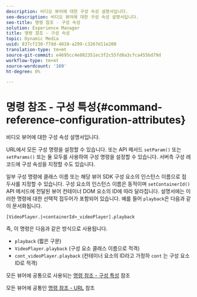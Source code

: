 ```yaml
---
description: 비디오 뷰어에 대한 구성 속성 설명서입니다.
seo-description: 비디오 뷰어에 대한 구성 속성 설명서입니다.
seo-title: 명령 참조 - 구성 속성
solution: Experience Manager
title: 명령 참조 - 구성 속성
topic: Dynamic Media
uuid: 837cf230-f7dd-4010-a299-c3267d11e200
translation-type: tm+mt
source-git-commit: e4695cc4e882351ec3f2c55fd8a3cfca455bd79d
workflow-type: tm+mt
source-wordcount: '169'
ht-degree: 0%

---
```



# 명령 참조 - 구성 특성{#command-reference-configuration-attributes}

비디오 뷰어에 대한 구성 속성 설명서입니다.

URL에서 모든 구성 명령을 설정할 수 있습니다. 또는 API 메서드 `setParam()` 또는 `setParams()` 또는 둘 모두를 사용하여 구성 명령을 설정할 수 있습니다. 서버측 구성 레코드에 구성 속성을 지정할 수도 있습니다.

일부 구성 명령에 클래스 이름 또는 해당 뷰어 SDK 구성 요소의 인스턴스 이름으로 접두사를 지정할 수 있습니다. 구성 요소의 인스턴스 이름은 동적이며 `setContainerId()` API 메서드에 전달된 뷰어 컨테이너 DOM 요소의 ID에 따라 달라집니다. 설명서에는 이러한 명령에 대한 선택적 접두어가 포함되어 있습니다. 예를 들어 `playback`은 다음과 같이 문서화됩니다.

```
[VideoPlayer.|<containerId>_videoPlayer].playback
```

즉, 이 명령은 다음과 같은 방식으로 사용됩니다.

* `playback` (짧은 구문)
* `VideoPlayer.playback` (구성 요소 클래스 이름으로 적격)
* `cont_videoPlayer.playback` (컨테이너 요소의 ID라고 가정하 `cont` 는 구성 요소 ID로 적격)

모든 뷰어에 공통으로 사용되는 [명령 참조 - 구성 특성](../../../r-html5-viewer-20-cmdref-configattrib/r-html5-viewer-20-cmdref-configattrib.md#concept-850e0f2c49b949deb7cfbfd330d329bd) 참조

모든 뷰어에 공통인 [명령 참조 - URL](../../../c-html5-viewer-20-cmdref-url/c-html5-viewer-20-cmdref-url.md#concept-9b337f349b7b406b8c33c7ee96b3e226) 참조
